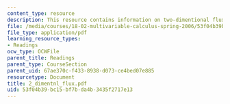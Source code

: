 ```yaml
---
content_type: resource
description: This resource contains information on two-dimentional flux.
file: /media/courses/18-02-multivariable-calculus-spring-2006/53f04b39bc15bf7bda4b3435f2717e13_2_dimentnl_flux.pdf
file_type: application/pdf
learning_resource_types:
- Readings
ocw_type: OCWFile
parent_title: Readings
parent_type: CourseSection
parent_uid: 67ae370c-f433-8938-d073-ce4bed07e885
resourcetype: Document
title: 2_dimentnl_flux.pdf
uid: 53f04b39-bc15-bf7b-da4b-3435f2717e13
---
```

